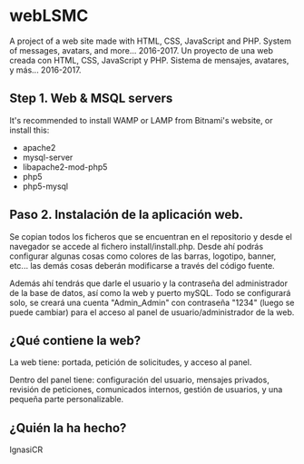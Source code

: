 webLSMC
==========

A project of a web site made with HTML, CSS, JavaScript and PHP. System of messages, avatars, and more... 2016-2017.
Un proyecto de una web creada con HTML, CSS, JavaScript y PHP. Sistema de mensajes, avatares, y más... 2016-2017.

Step 1. Web & MSQL servers
-------------------------------

It's recommended to install WAMP or LAMP from Bitnami's website, or install this:

- apache2
- mysql-server
- libapache2-mod-php5
- php5
- php5-mysql

Paso 2. Instalación de la aplicación web.
-------------------------------------------

Se copian todos los ficheros que se encuentran en el repositorio y desde el navegador se accede al fichero install/install.php. Desde ahí podrás configurar algunas cosas como colores de las barras, logotipo, banner, etc... las demás cosas deberán modificarse a través del código fuente.

Además ahí tendrás que darle el usuario y la contraseña del administrador de la base de datos, así como la web y puerto mySQL. Todo se configurará solo, se creará una cuenta "Admin_Admin" con contraseña "1234" (luego se puede cambiar) para el acceso al panel de usuario/administrador de la web.

¿Qué contiene la web?
-------------------------------------------

La web tiene: portada, petición de solicitudes, y acceso al panel.

Dentro del panel tiene: configuración del usuario, mensajes privados, revisión de peticiones, comunicados internos, gestión de usuarios, y una pequeña parte personalizable.

¿Quién la ha hecho?
-------------------------------------------
IgnasiCR
